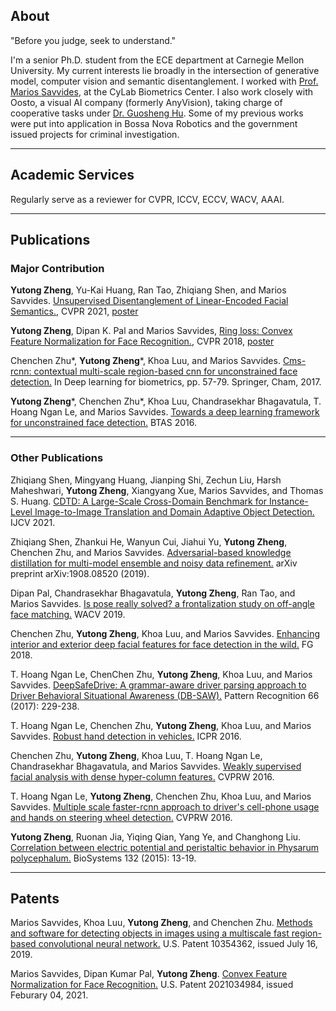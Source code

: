 ## About
"Before you judge, seek to understand."

I'm a senior Ph.D. student from the ECE department at Carnegie Mellon University. My current interests lie broadly in the intersection of generative model, computer vision and semantic disentanglement. I worked with [Prof. Marios Savvides](https://www.cylab.cmu.edu/directory/bios/savvides-marios.html), at the CyLab Biometrics Center. I also work closely with Oosto, a visual AI company (formerly AnyVision), taking charge of cooperative tasks under [Dr. Guosheng Hu](https://www.linkedin.com/in/guosheng-hu-6801b333/?originalSubdomain=uk). Some of my previous works were put into application in Bossa Nova Robotics and the government issued projects for criminal investigation. 

---

## Academic Services
Regularly serve as a reviewer for CVPR, ICCV, ECCV, WACV, AAAI. 

---

## Publications 
### Major Contribution
**Yutong Zheng**, Yu-Kai Huang, Ran Tao, Zhiqiang Shen, and Marios Savvides. [Unsupervised Disentanglement of Linear-Encoded Facial Semantics.](https://arxiv.org/abs/2103.16605), CVPR 2021, [poster](https://yutongzheng.github.io/pdf/Unsupervised_disentanglement_cvpr21_poster.pdf)

**Yutong Zheng**, Dipan K. Pal and Marios Savvides, [Ring loss: Convex Feature Normalization for Face Recognition.](https://arxiv.org/abs/1803.00130), CVPR 2018, [poster](https://yutongzheng.github.io/pdf/CVPR2018PosterRingLoss42x87.pdf)

Chenchen Zhu*, **Yutong Zheng***, Khoa Luu, and Marios Savvides. [Cms-rcnn: contextual multi-scale region-based cnn for unconstrained face detection.](https://arxiv.org/abs/1606.05413) In Deep learning for biometrics, pp. 57-79. Springer, Cham, 2017.

**Yutong Zheng***, Chenchen Zhu*, Khoa Luu, Chandrasekhar Bhagavatula, T. Hoang Ngan Le, and Marios Savvides. [Towards a deep learning framework for unconstrained face detection.](https://arxiv.org/abs/1612.05322) BTAS 2016.

---

### Other Publications
Zhiqiang Shen, Mingyang Huang, Jianping Shi, Zechun Liu, Harsh Maheshwari, **Yutong Zheng**, Xiangyang Xue, Marios Savvides, and Thomas S. Huang. [CDTD: A Large-Scale Cross-Domain Benchmark for Instance-Level Image-to-Image Translation and Domain Adaptive Object Detection.](https://link.springer.com/article/10.1007/s11263-020-01394-z) IJCV 2021.

Zhiqiang Shen, Zhankui He, Wanyun Cui, Jiahui Yu, **Yutong Zheng**, Chenchen Zhu, and Marios Savvides. [Adversarial-based knowledge distillation for multi-model ensemble and noisy data refinement.](https://arxiv.org/abs/1908.08520) arXiv preprint arXiv:1908.08520 (2019).

Dipan Pal, Chandrasekhar Bhagavatula, **Yutong Zheng**, Ran Tao, and Marios Savvides. [Is pose really solved? a frontalization study on off-angle face matching.](https://ieeexplore.ieee.org/document/8658602) WACV 2019.

Chenchen Zhu, **Yutong Zheng**, Khoa Luu, and Marios Savvides. [Enhancing interior and exterior deep facial features for face detection in the wild.](https://openreview.net/pdf?id=rye6JdbH3S) FG 2018.

T. Hoang Ngan Le, ChenChen Zhu, **Yutong Zheng**, Khoa Luu, and Marios Savvides. [DeepSafeDrive: A grammar-aware driver parsing approach to Driver Behavioral Situational Awareness (DB-SAW).](https://www.andrew.cmu.edu/user/thihoanl/paper/Deepsafe_2017.pdf) Pattern Recognition 66 (2017): 229-238.

T. Hoang Ngan Le, Chenchen Zhu, **Yutong Zheng**, Khoa Luu, and Marios Savvides. [Robust hand detection in vehicles.](https://projet.liris.cnrs.fr/imagine/pub/proceedings/ICPR-2016/media/files/1210.pdf) ICPR 2016.

Chenchen Zhu, **Yutong Zheng**, Khoa Luu, T. Hoang Ngan Le, Chandrasekhar Bhagavatula, and Marios Savvides. [Weakly supervised facial analysis with dense hyper-column features.](https://www.cv-foundation.org/openaccess/content_cvpr_2016_workshops/w4/papers/Zhu_Weakly_Supervised_Facial_CVPR_2016_paper.pdf) CVPRW 2016.

T. Hoang Ngan Le, **Yutong Zheng**, Chenchen Zhu, Khoa Luu, and Marios Savvides. [Multiple scale faster-rcnn approach to driver's cell-phone usage and hands on steering wheel detection.](https://www.cv-foundation.org//openaccess/content_cvpr_2016_workshops/w3/papers/Le_Multiple_Scale_Faster-RCNN_CVPR_2016_paper.pdf) CVPRW 2016.

**Yutong Zheng**, Ruonan Jia, Yiqing Qian, Yang Ye, and Changhong Liu. [Correlation between electric potential and peristaltic behavior in Physarum polycephalum.](https://www.sciencedirect.com/science/article/abs/pii/S0303264715000556) BioSystems 132 (2015): 13-19.

---

## Patents

Marios Savvides, Khoa Luu, **Yutong Zheng**, and Chenchen Zhu. [Methods and software for detecting objects in images using a multiscale fast region-based convolutional neural network.](https://worldwide.espacenet.com/patent/search?q=pn%3DUS10354362B2) U.S. Patent 10354362, issued July 16, 2019.

Marios Savvides, Dipan Kumar Pal, **Yutong Zheng**. [Convex Feature Normalization for Face Recognition.](https://worldwide.espacenet.com/patent/search?q=pn%3DUS2021034984A1) 
U.S. Patent 2021034984, issued Feburary 04, 2021.

<!-- ### Category Name 1 

[Project 1 Title](/sample_page)
<img src="images/dummy_thumbnail.jpg?raw=true"/>

---
[Project 2 Title](/pdf/sample_presentation.pdf)
<img src="images/dummy_thumbnail.jpg?raw=true"/>

---
[Project 3 Title](http://example.com/)
<img src="images/dummy_thumbnail.jpg?raw=true"/>

---

### Category Name 2

- [Project 1 Title](http://example.com/)
- [Project 2 Title](http://example.com/)
- [Project 3 Title](http://example.com/)
- [Project 4 Title](http://example.com/)
- [Project 5 Title](http://example.com/)

---
 -->


<!-- 
---
<p style="font-size:11px">Page template forked from <a href="https://github.com/evanca/quick-portfolio">evanca</a></p> -->
<!-- Remove above link if you don't want to attibute -->
